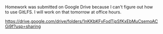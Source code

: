 Homework was submitted on Google Drive because I can't figure out how to use GitLFS. I will work on that tomorrow at office hours.

https://drive.google.com/drive/folders/1nKKbKFvFodTipSfKxEbMuCsemoACGi9f?usp=sharing
